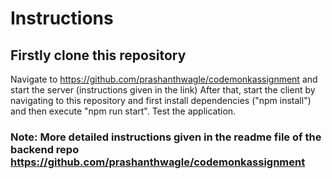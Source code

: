 # Instructions
## Firstly clone this repository
Navigate to https://github.com/prashanthwagle/codemonkassignment and start the server (instructions given in the link)
After that, start the client by navigating to this repository and first install dependencies ("npm install") and then execute "npm run start".
Test the application.

### Note: More detailed instructions given in the readme file of the backend repo https://github.com/prashanthwagle/codemonkassignment
